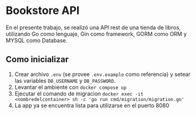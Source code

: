 # Bookstore API
En el presente trabajo, se realizó una API rest de una tienda de libros, utilizando Go como lenguaje, Gin como framework, GORM como ORM y MYSQL como Database.

## Como inicializar
1. Crear archivo `.env` (se provee `.env.example` como referencia) y setear las variables `DB_USERNAME` y `DB_PASSWORD`.
2. Levantar el ambiente con `docker compose up`
3. Ejecutar el comando de migracion `docker exec -it <nombredelcontainer> sh -c 'go run cmd/migration/migration.go'`
4. La app ya se encuentra lista para utilizarse en el puerto 8080

